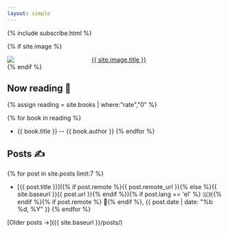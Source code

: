 ```yaml
---
layout: simple
---
```


{% include subscribe.html %}

{% if site.image %}

<center>
<a href="{{ site.image.url }}">
<img alt="{{ site.image.title }}" src="{{ site.image.img }}" style="max-height: 46em;display: block;">
</a>
</center>
{% endif %}

## Now reading 📖

{% assign reading = site.books | where:"rate","0" %}

{% for book in reading %}

- {{ book.title }} -- {{ book.author }}
  {% endfor %}

## Posts ✍️

{% for post in site.posts limit:7 %}

- [{{ post.title }}]({% if post.remote %}{{ post.remote_url }}{% else %}{{ site.baseurl }}{{ post.url }}{% endif %}){% if post.lang == 'el' %} 🇬🇷{% endif %}{% if post.remote %} 🔗{% endif %}, <time datetime="{{ post.date | date_to_xmlschema }}">{{ post.date | date: "%b %d, %Y" }}</time>
  {% endfor %}

[Older posts →]({{ site.baseurl }}/posts/)
